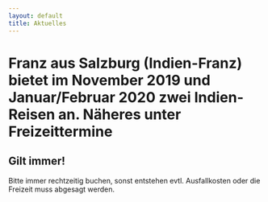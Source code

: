 ```yaml
---
layout: default
title: Aktuelles
---
```


# Franz aus Salzburg (Indien-Franz) bietet im November 2019 und Januar/Februar 2020 zwei Indien-Reisen an. Näheres unter Freizeittermine


## Gilt immer!

Bitte immer rechtzeitig buchen, sonst entstehen evtl.
Ausfallkosten oder die Freizeit muss abgesagt werden.
